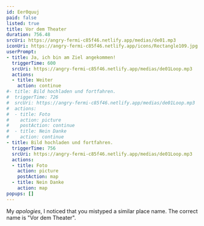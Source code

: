 ```yaml
---
id: Eer0quuj
paid: false
listed: true
title: Vor dem Theater
duration: 756.48
srcUri: https://angry-fermi-c85f46.netlify.app/medias/de01.mp3
iconUri: https://angry-fermi-c85f46.netlify.app/icons/Rectangle109.jpg
userPrompt:
- title: Ja, ich bin am Ziel angekommen!
  triggerTime: 600
  srcUri: https://angry-fermi-c85f46.netlify.app/medias/de01Loop.mp3
  actions:
  - title: Weiter
    action: continue
#- title: Bild hochladen und fortfahren.
#  triggerTime: 726
#  srcUri: https://angry-fermi-c85f46.netlify.app/medias/de01Loop.mp3
#  actions:
#  - title: Foto
#    action: picture
#    postAction: continue
#  - title: Nein Danke
#    action: continue
- title: Bild hochladen und fortfahren.
  triggerTime: 756
  srcUri: https://angry-fermi-c85f46.netlify.app/medias/de01Loop.mp3
  actions:
  - title: Foto
    action: picture
    postAction: map
  - title: Nein Danke
    action: map
popups: []
---
```

My *apologies*, I noticed that you mistyped a similar place name. The correct name is "Vor dem Theater".
